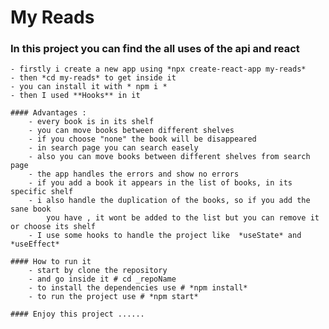 # My Reads

### In this project you can find the all uses of the api and react


    - firstly i create a new app using *npx create-react-app my-reads*
    - then *cd my-reads* to get inside it
    - you can install it with * npm i *
    - then I used **Hooks** in it

    #### Advantages :
        - every book is in its shelf
        - you can move books between different shelves
        - if you choose "none" the book will be disappeared
        - in search page you can search easely
        - also you can move books between different shelves from search page
        - the app handles the errors and show no errors
        - if you add a book it appears in the list of books, in its specific shelf
        - i also handle the duplication of the books, so if you add the sane book
            you have , it wont be added to the list but you can remove it or choose its shelf 
        - I use some hooks to handle the project like  *useState* and *useEffect*

    #### How to run it
        - start by clone the repository
        - and go inside it # cd _repoName
        - to install the dependencies use # *npm install*
        - to run the project use # *npm start*

    #### Enjoy this project ......